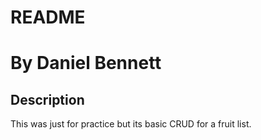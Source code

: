 # README
# By Daniel Bennett
## Description
This was just for practice but its basic CRUD for a fruit list.
